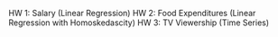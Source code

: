 HW 1: Salary (Linear Regression) 
HW 2: Food Expenditures (Linear Regression with Homoskedascity)
HW 3: TV Viewership (Time Series)
